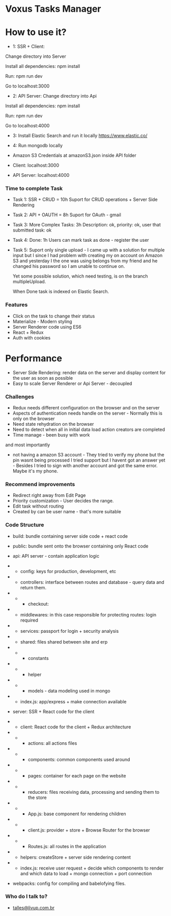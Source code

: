# Voxus Tasks Manager


# How to use it? #
* 1: SSR + Client:

Change directory into Server

Install all dependencies: npm install 

Run: npm run dev

Go to localhost:3000

* 2: API Server:
Change directory into Api

Install all dependencies: npm install 

Run: npm run dev

Go to localhost:4000

* 3: Install Elastic Search and run it locally
https://www.elastic.co/

* 4: Run mongodb locally

* Amazon S3 Credentials at amazonS3.json inside API folder

* Client: localhost:3000
* API Server: localhost:4000

### Time to complete Task ###

* Task 1: SSR + CRUD = 10h
    Suport for CRUD operations + Server Side Rendering

* Task 2: API + OAUTH = 8h
    Suport for OAuth - gmail

* Task 3: More Complex Tasks: 3h
    Description: ok, priority: ok, user that submitted task: ok
* Task 4: Done: 1h
    Users can mark task as done - register the user 

* Task 5: 
    Suport only single upload - 
    I came up with a solution for multiple input but I since I had problem with creating my on account 
    on Amazon S3 and yesterday I the one was using belongs from my friend and he changed his password so I
    am unable to continue on. 

    Yet some possible solution, which need testing, is on the branch multipleUpload.

    When Done task is indexed on Elastic Search.
    
### Features ###
* Click on the task to change their status
* Materialize - Modern styling
* Server Renderer code using ES6
* React + Redux
* Auth with cookies

# Performance #
* Server Side Rendering: render data on the server and display content for the user as soon as possible
* Easy to scale Server Renderer or Api Server - decoupled 

### Challenges ###
* Redux needs different configuration on the browser and on the server 
* Aspects of authentication needs handle on the server - Normally this is only on the browser
* Need state rehydration on the browser
* Need to detect when all in initial data load action creators are completed
* Time manage - been busy with work

and most importantly 
* not having a amazon S3 account -  They tried to verify my phone but the pin wasnt being processed
I tried support but I havent got an answer yet - 
Besides I tried to sign with another account and got the same error. 
Maybe it's my phone. 

### Recommend improvements ###
* Redirect right away from Edit Page
* Priority customization - User decides the range.
* Edit task without routing
* Created by can be user name - that's more suitable

### Code Structure ###

* build: bundle containing server side code + react code
* public: bundle sent onto the browser containing only React code 

* api: API server - contain application logic
* * config: keys for production, development, etc
* * controllers: interface between routes and database - query data and return them.
* * * checkout: 
* * middlewares: in this case responsible for protecting routes: login required
* * services: passport for login + security analysis
* * shared: files shared between site and erp 
* * * constants
* * * helper
* * * models - data modeling used in mongo
* * index.js: app/express + make connection available

* server: SSR + React code for the client
* * client: React code for the client + Redux architecture
* * * actions: all actions files
* * * components: common components used around
* * * pages: container for each page on the website
* * * reducers: files receiving data, processing and sending them to the store
* * * App.js: base component for rendering children
* * * client.js: provider + store + Browse Router for the browser
* * * Routes.js: all routes in the application
* * helpers: createStore + server side rendering content
* * index.js: receive user request + decide which components to render and which data to load + mongo connection + port connection

* webpacks: config for compiling and babelofying files.

### Who do I talk to? ###

* talles@livup.com.br



